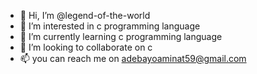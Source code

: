 - 👋 Hi, I’m @legend-of-the-world
- 👀 I’m interested in c programming language
- 🌱 I’m currently learning c programming language
- 💞️ I’m looking to collaborate on c 
- 📫 you can reach me on adebayoaminat59@gmail.com

<!---
legend-of-the-world/legend-of-the-world is a ✨ special ✨ repository because its `README.md` (this file) appears on your GitHub profile.
You can click the Preview link to take a look at your changes.
--->
